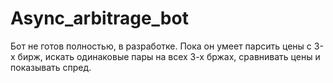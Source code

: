 # Async_arbitrage_bot
Бот не готов полностью, в разработке.
Пока он умеет парсить цены с 3-х бирж, искать одинаковые пары на всех 3-х бржах, сравнивать цены и показывать спред.
